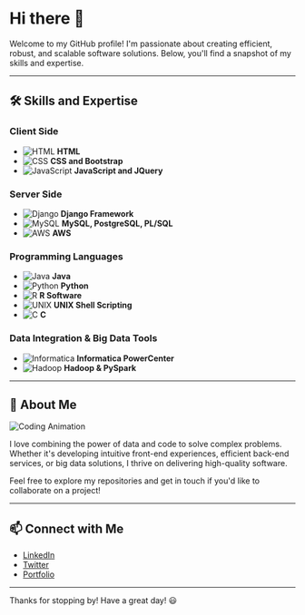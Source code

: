 # Hi there 👋

Welcome to my GitHub profile! I'm passionate about creating efficient, robust, and scalable software solutions. Below, you'll find a snapshot of my skills and expertise.

---

## 🛠️ Skills and Expertise

### Client Side
- ![HTML](https://img.icons8.com/color/48/000000/html-5.png) **HTML**
- ![CSS](https://img.icons8.com/color/48/000000/css3.png) **CSS and Bootstrap**
- ![JavaScript](https://img.icons8.com/color/48/000000/javascript.png) **JavaScript and JQuery**

### Server Side
- ![Django](https://img.icons8.com/color/48/000000/django.png) **Django Framework**
- ![MySQL](https://img.icons8.com/color/48/000000/mysql.png) **MySQL, PostgreSQL, PL/SQL**
- ![AWS](https://img.icons8.com/color/48/000000/amazon-web-services.png) **AWS**

### Programming Languages
- ![Java](https://img.icons8.com/color/48/000000/java-coffee-cup-logo.png) **Java**
- ![Python](https://img.icons8.com/color/48/000000/python.png) **Python**
- ![R](https://img.icons8.com/ios-filled/50/000000/r.png) **R Software**
- ![UNIX](https://img.icons8.com/color/48/000000/console.png) **UNIX Shell Scripting**
- ![C](https://img.icons8.com/color/48/000000/c-programming.png) **C**

### Data Integration & Big Data Tools
- ![Informatica](https://img.icons8.com/color/48/000000/informatica.png) **Informatica PowerCenter**
- ![Hadoop](https://img.icons8.com/color/48/000000/hadoop.png) **Hadoop & PySpark**

---

## 🌟 About Me

![Coding Animation](https://media.giphy.com/media/ZVik7pBtu9dNS/giphy.gif)

I love combining the power of data and code to solve complex problems. Whether it's developing intuitive front-end experiences, efficient back-end services, or big data solutions, I thrive on delivering high-quality software.

Feel free to explore my repositories and get in touch if you'd like to collaborate on a project!

---

## 📫 Connect with Me

- [LinkedIn](https://www.linkedin.com)
- [Twitter](https://www.twitter.com)
- [Portfolio](https://www.yourportfolio.com)

---

Thanks for stopping by! Have a great day! 😃
